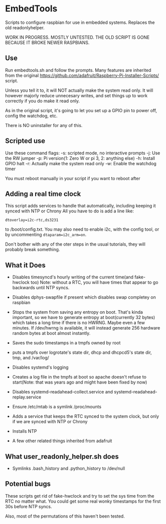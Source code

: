 # EmbedTools

Scripts to configure raspbian for use in embedded systems. Replaces the old readonlyhelper.

WORK IN PROGRESS. MOSTLY UNTESTED. THE OLD SCRIPT IS GONE BECAUSE IT BROKE NEWER RASPBIANS.


## Use
Run embedtools.sh and follow the prompts. Many features are inherited from the original
https://github.com/adafruit/Raspberry-Pi-Installer-Scripts/ script.


Unless you tell it to, it will NOT actually make the system read only. It will
however majorly reduce unnecesary writes, and set things up to work correctly if you do
make it read only.

As in the original script, it's going to let you set up a GPIO pin to power off, 
config the watchdog, etc.

There is NO uninstaller for any of this.

## Scripted use
Use these command  flags:
 -s: scripted mode, no interactive prompts
 -j: Use the RW jumper 
 -p: Pi version(1: Zero W or pi 3, 2: anything else)
 -h: Install GPIO halt
 -r: Actually make the system read only
 -w: Enable the watchdog timer

You must reboot manually  in your script if you want to reboot after
## Adding a real time clock

This script adds services to handle that automatically, including keeping it synced with
NTP or Chrony
All you have to do is add a line like:

`dtoverlay=i2c-rtc,ds3231`

to /boot/config.txt. You may also need to enable i2c, with the config tool,
or by uncommenting `dtaparam=i2c_arm=on`.


Don't bother with any of the oter steps in the usual tutorials,
they will probably break something.


## What it Does

* Disables timesyncd's hourly writing of the current time(and fake-hwclock too)
  Note: without a RTC, you will have times that appear to go backwards until
  NTP syncs.

* Disables dphys-swapfile if present which disables swap completey on raspbian
* Stops the system from saving any entropy on boot. 
  That's kinda important, so we have to generate entropy at boot(currently 32 bytes) which
  takes a long time if there is no HWRNG. Maybe even a few minutes. If /dev/hwrng is available, 
  it will instead generate 256 hardware random bytes at boot almost instantly.
* Saves the sudo timestamps in a tmpfs owned by root
* puts a tmpfs over logrotate's state dir, dhcp and dhcpcd5's state dir, tmp, and /var/log/
* Disables systemd's logging
* Creates a log file in the tmpfs at boot so apache doesn't refuse to start(Note: that was years ago and might have been fixed by now)
* Disables systemd-readahead-collect.service and systemd-readahead-replay.service
* Ensure /etc/mtab is a symlink /proc/mounts
* Adds a service that keeps the RTC synced to the system clock, but only if we are synced with NTP or Chrony
* Installs NTP
* A few other related things inherited from adafruit


## What user_readonly_helper.sh does

* Symlinks .bash_history and .python_history to /dev/null 

## Potential bugs

These scripts get rid of fake-hwclock and try to set the sys time from the RTC no matter what. You could get some real wonky timestamps for the first 30s before NTP syncs.

Also, most of the permutations of this haven't been tested.
